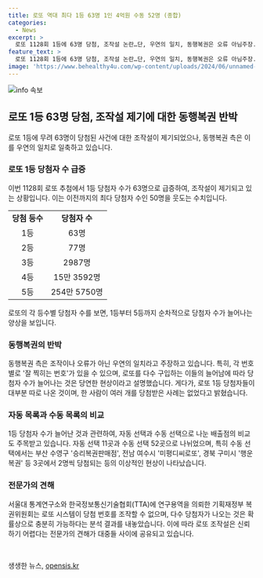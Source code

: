 ```yaml
---
title: 로또 역대 최다 1등 63명 1인 4억원 수동 52명 (종합)
categories:
  - News
excerpt: >
  로또 1128회 1등에 63명 당첨, 조작설 논란…단, 우연의 일치, 동행복권은 오류 아님주장. 최대 당첨자 수는 기존 50명을 능가하고, SNS와 온라인 커뮤니티에는 조작설 제기. 하지만 동행복권은 번호마다 우연히 찍힌 것이라 주장. 또한, 로또 복권 시스템은 조작이 불가능하며, 다수 당첨은 확률적으로 가능하다는 연구 결과 발표. 이날 2등은 77명, 3등은 2987명, 4등은 15만 3592명, 5등은 254만 5750명에게 당첨금 지급 예정. (총 119자)
feature_text: >
  로또 1128회 1등에 63명 당첨, 조작설 논란…단, 우연의 일치, 동행복권은 오류 아님주장. 최대 당첨자 수는 기존 50명을 능가하고, SNS와 온라인 커뮤니티에는 조작설 제기. 하지만 동행복권은 번호마다 우연히 찍힌 것이라 주장. 또한, 로또 복권 시스템은 조작이 불가능하며, 다수 당첨은 확률적으로 가능하다는 연구 결과 발표. 이날 2등은 77명, 3등은 2987명, 4등은 15만 3592명, 5등은 254만 5750명에게 당첨금 지급 예정. (총 119자)
image: 'https://www.behealthy4u.com/wp-content/uploads/2024/06/unnamed-file.png'
---
```


<p><img src="https://www.behealthy4u.com/wp-content/uploads/2024/06/unnamed-file.png" alt="info 속보" /></p>

<h2 data-ke-size="size26">로또 1등 63명 당첨, 조작설 제기에 대한 동행복권 반박</h2>

<p data-ke-size="size16">로또 1등에 무려 63명이 당첨된 사건에 대한 조작설이 제기되었으나, 동행복권 측은 이를 우연의 일치로 일축하고 있습니다.</p>

<h3>로또 1등 당첨자 수 급증</h3>

<p data-ke-size="size16">이번 1128회 로또 추첨에서 1등 당첨자 수가 63명으로 급증하여, 조작설이 제기되고 있는 상황입니다. 이는 이전까지의 최다 당첨자 수인 50명을 웃도는 수치입니다.</p>

<table>
    <tr>
        <td style="text-align: center; height: 17px;"><b>당첨 등수</b></td>
        <td style="text-align: center; height: 17px;"><b>당첨자 수</b></td>
    </tr>
    <tr>
        <td style="text-align: center; height: 17px;">1등</td>
        <td style="text-align: center; height: 17px;">63명</td>
    </tr>
    <tr>
        <td style="text-align: center; height: 17px;">2등</td>
        <td style="text-align: center; height: 17px;">77명</td>
    </tr>
    <tr>
        <td style="text-align: center; height: 17px;">3등</td>
        <td style="text-align: center; height: 17px;">2987명</td>
    </tr>
    <tr>
        <td style="text-align: center; height: 17px;">4등</td>
        <td style="text-align: center; height: 17px;">15만 3592명</td>
    </tr>
    <tr>
        <td style="text-align: center; height: 17px;">5등</td>
        <td style="text-align: center; height: 17px;">254만 5750명</td>
    </tr>
</table>

<p data-ke-size="size16">로또의 각 등수별 당첨자 수를 보면, 1등부터 5등까지 순차적으로 당첨자 수가 늘어나는 양상을 보입니다.</p>

<h3>동행복권의 반박</h3>

<p data-ke-size="size16">동행복권 측은 조작이나 오류가 아닌 우연의 일치라고 주장하고 있습니다. 특히, 각 번호별로 '잘 찍히는 번호'가 있을 수 있으며, 로또를 다수 구입하는 이들의 늘어남에 따라 당첨자 수가 늘어나는 것은 당연한 현상이라고 설명했습니다. 게다가, 로또 1등 당첨자들이 대부분 따로 나온 것이며, 한 사람이 여러 개를 당첨받은 사례는 없었다고 밝혔습니다.</p>

<h3>자동 목록과 수동 목록의 비교</h3>

<p data-ke-size="size16">1등 당첨자 수가 늘어난 것과 관련하여, 자동 선택과 수동 선택으로 나눈 배출점의 비교도 주목받고 있습니다. 자동 선택 11곳과 수동 선택 52곳으로 나뉘었으며, 특히 수동 선택에서는 부산 수영구 '승리복권판매점', 전남 여수시 '미평디씨로또', 경북 구미시 '행운복권' 등 3곳에서 2명씩 당첨되는 등의 이상적인 현상이 나타났습니다.</p>

<h3>전문가의 견해</h3>

<p data-ke-size="size16">서울대 통계연구소와 한국정보통신기술협회(TTA)에 연구용역을 의뢰한 기획재정부 복권위원회는 로또 시스템이 당첨 번호를 조작할 수 없으며, 다수 당첨자가 나오는 것은 확률상으로 충분히 가능하다는 분석 결과를 내놓았습니다. 이에 따라 로또 조작설은 신뢰하기 어렵다는 전문가의 견해가 대중들 사이에 공유되고 있습니다.</p>

<p data-ke-size="size16">&nbsp;</p>
생생한 뉴스, <a href="https://opensis.kr" rel="dofollow">opensis.kr</a>


